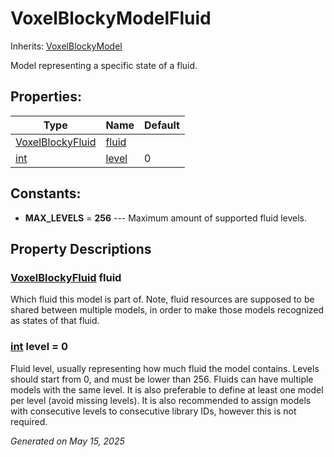 # VoxelBlockyModelFluid

Inherits: [VoxelBlockyModel](VoxelBlockyModel.md)

Model representing a specific state of a fluid.

## Properties: 


Type                                                                  | Name               | Default 
--------------------------------------------------------------------- | ------------------ | --------
[VoxelBlockyFluid](VoxelBlockyFluid.md)                               | [fluid](#i_fluid)  |         
[int](https://docs.godotengine.org/en/stable/classes/class_int.html)  | [level](#i_level)  | 0       
<p></p>

## Constants: 

- <span id="i_MAX_LEVELS"></span>**MAX_LEVELS** = **256** --- Maximum amount of supported fluid levels.

## Property Descriptions

### [VoxelBlockyFluid](VoxelBlockyFluid.md)<span id="i_fluid"></span> **fluid**

Which fluid this model is part of. Note, fluid resources are supposed to be shared between multiple models, in order to make those models recognized as states of that fluid.

### [int](https://docs.godotengine.org/en/stable/classes/class_int.html)<span id="i_level"></span> **level** = 0

Fluid level, usually representing how much fluid the model contains. Levels should start from 0, and must be lower than 256. Fluids can have multiple models with the same level. It is also preferable to define at least one model per level (avoid missing levels). It is also recommended to assign models with consecutive levels to consecutive library IDs, however this is not required.

_Generated on May 15, 2025_
